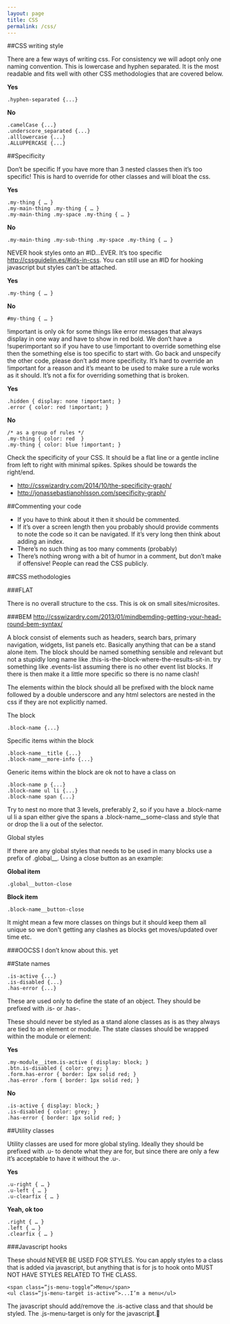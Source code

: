 ```yaml
---
layout: page
title: CSS
permalink: /css/
---
```



##CSS writing style

There are a few ways of writing css. For consistency we will adopt only one naming convention. This is lowercase and hyphen separated. It is the most readable and fits well with other CSS methodologies that are covered below.

**Yes**

    .hyphen-separated {...}

**No**

    .camelCase {...}
    .underscore_separated {...}
    .alllowercase {...}
    .ALLUPPERCASE {...}

##Specificity

Don’t be specific If you have more than 3 nested classes then it’s too specific! This is hard to override for other classes and will bloat the css. 

**Yes**

    .my-thing { … }
    .my-main-thing .my-thing { … }
    .my-main-thing .my-space .my-thing { … }

**No**

    .my-main-thing .my-sub-thing .my-space .my-thing { … }

NEVER hook styles onto an #ID...EVER. It’s too specific http://cssguidelin.es/#ids-in-css. You can still use an #ID for hooking javascript but styles can’t be attached.

**Yes**

    .my-thing { … }

**No**

    #my-thing { … }

!important is only ok for some things like error messages that always display in one way and have to show in red bold. We don’t have a !superimportant so if you have to use !important to override something else then the something else is too specific to start with. Go back and unspecify the other code, please don’t add more specificity. It’s hard to override an !important for a reason and it’s meant to be used to make sure a rule works as it should. It’s not a fix for overriding something that is broken. 

**Yes**

    .hidden { display: none !important; }
    .error { color: red !important; }

**No**
    
    /* as a group of rules */
    .my-thing { color: red  }
    .my-thing { color: blue !important; }

Check the specificity of your CSS. It should be a flat line or a gentle incline from left to right with minimal spikes. Spikes should be towards the right/end.

- http://csswizardry.com/2014/10/the-specificity-graph/
- http://jonassebastianohlsson.com/specificity-graph/

##Commenting your code

- If you have to think about it then it should be commented.
- If it’s over a screen length then you probably should provide comments to note the code so it can be navigated. If it’s very long then think about adding an index.
- There’s no such thing as too many comments (probably)
- There’s nothing wrong with a bit of humor in a comment, but don’t make if offensive! People can read the CSS publicly.

##CSS methodologies

###FLAT

There is no overall structure to the css. This is ok on small sites/microsites. 


###BEM
http://csswizardry.com/2013/01/mindbemding-getting-your-head-round-bem-syntax/

A block consist of elements such as headers, search bars, primary navigation, widgets, list panels etc. Basically anything that can be a stand alone item. The block should be named something sensible and relevant but not a stupidly long name like .this-is-the-block-where-the-results-sit-in. try something like .events-list assuming there is no other event list blocks. If there is then make it a little more specific so there is no name clash!

The elements within the block should all be prefixed with the block name followed by a double underscore and any html selectors are nested in the css if they are not explicitly named.

The block

    .block-name {...}
 
Specific items within the block

    .block-name__title {...}
    .block-name__more-info {...}

Generic items within the block are ok not to have a class on

    .block-name p {...}
    .block-name ul li {...}
    .block-name span {...}

Try to nest no more that 3 levels, preferably 2, so if you have a .block-name ul li a span either give the spans a .block-name__some-class and style that or drop the li a out of the selector.

Global styles

If there are any global styles that needs to be used in many blocks use a prefix of .global__. Using a close button as an example:

**Global item**

    .global__button-close

**Block item**

    .block-name__button-close

It might mean a few more classes on things but it should keep them all unique so we don't getting any clashes as blocks get moves/updated over time etc.



###OOCSS
I don’t know about this. yet








##State names
 
    .is-active {...}
    .is-disabled {...}
    .has-error {...}

These are used only to define the state of an object. They should be prefixed with .is- or .has-. 

These should never be styled as a stand alone classes as is as they always are tied to an element or module. The state classes should be wrapped within the module or element:



**Yes**

    .my-module__item.is-active { display: block; }
    .btn.is-disabled { color: grey; }
    .form.has-error { border: 1px solid red; }
    .has-error .form { border: 1px solid red; }

**No**

    .is-active { display: block; }
    .is-disabled { color: grey; }
    .has-error { border: 1px solid red; }

##Utility classes

Utility classes are used for more global styling. Ideally they should be prefixed with .u- to denote what they are for, but since there are only a few it’s acceptable to have it without the .u-. 

**Yes**

    .u-right { … }
    .u-left { … }
    .u-clearfix { … }

**Yeah, ok too**

    .right { … }
    .left { … }
    .clearfix { … }

###Javascript hooks

These should NEVER BE USED FOR STYLES. You can apply styles to a class that is added via javascript, but anything that is for js to hook onto MUST NOT HAVE STYLES RELATED TO THE CLASS.

    <span class=”js-menu-toggle”>Menu</span>
    <ul class=”js-menu-target is-active”>...I’m a menu</ul>

The javascript should add/remove the .is-active class and that should be styled. The .js-menu-target is only for the javascript.
